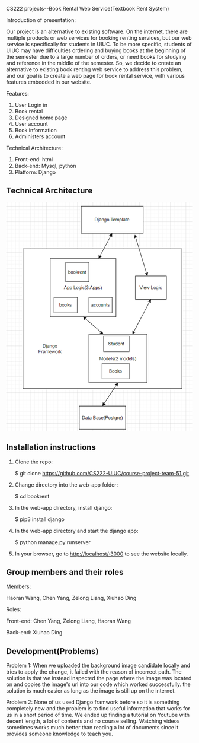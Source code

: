CS222 projects--Book Rental Web Service(Textbook Rent System)


Introduction of presentation:

Our project is an alternative to existing software. On the internet, there are multiple products or web services for booking renting services, but our web service is specifically for students in UIUC. To be more specific, students of UIUC may have difficulties ordering and buying books at the beginning of the semester due to a large number of orders, or need books for studying and reference in the middle of the semester. So, we decide to create an alternative to existing book renting web service to address this problem, and our goal is to create a web page for book rental service, with various features embedded in our website.

Features:
   1. User Login in 
   2. Book rental
   3. Designed home page
   4. User account
   5. Book information
   6. Administers account

Technical Architecture:
   1. Front-end: html
   2. Back-end: Mysql, python
   3. Platform: Django
 
## Technical Architecture
![graph](./TA.png)




## Installation instructions
1. Clone the repo:

    $ git clone https://github.com/CS222-UIUC/course-project-team-51.git
   
2. Change directory into the web-app folder:
    
    $ cd bookrent
    
3. In the web-app directory, install django:
   
    $ pip3 install django
    
4. In the web-app directory and start the django app:
    
    $ python manage.py runserver
    
5. In your browser, go to [http://localhost/:3000](http//localhost:3000) to see the website locally.

## Group members and their roles
Members: 
   
   Haoran Wang, Chen Yang,  Zelong Liang, Xiuhao Ding

Roles:

   Front-end: Chen Yang, Zelong Liang, Haoran Wang
   
   Back-end: Xiuhao Ding 

## Development(Problems)
Problem 1:
When we uploaded the background image candidate locally and tries to apply the change, it failed with the reason of incorrect path. The solution is that we instead inspected the page where the image was located on and copies the image's url into our code which worked successfully. the solution is much easier as long as the image is still up on the internet.

Problem 2:
None of us used Django framwork before so it is something completely new and the problem is to find useful information that works for us in
a short period of time. We ended up finding a tutorial on Youtube with decent length, a lot of contents and no course selling. Watching videos sometimes works much better than reading a lot of documents since it provides someone knowledge to teach you.
